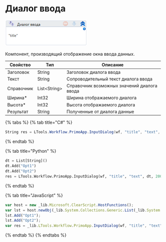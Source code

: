 # Диалог ввода

![](<../../../.gitbook/assets/image (415).png>)

Компонент, производящий отображение окна ввода данных.

| Свойство   | Тип           | Описание                                    |
| ---------- | ------------- | ------------------------------------------- |
| Заголовок  | String        | Заголовок диалога ввода                     |
| Текст      | String        | Сопроводительный текст диалога ввода        |
| Справочник | List\<String> | Справочник возможных значений диалога ввода |
| Ширина\*   | Int32         | Ширина отображаемого диалога                |
| Высота\*   | Int32         | Высота отображаемого диалога                |
| Результат  | String        | Полученные от диалога данные                |

{% tabs %}
{% tab title="C#" %}
```csharp
String res = LTools.Workflow.PrimoApp.InputDialog(wf, "title", "text", new List<string>() { "Opt1", "Opt2" }, 200, 100);
```
{% endtab %}

{% tab title="Python" %}
```python
dt = List[String]()
dt.Add("Opt1")
dt.Add("Opt2")
res = LTools.Workflow.PrimoApp.InputDialog(wf, "title", "text", dt, 200, 100);
```
{% endtab %}

{% tab title="JavaScript" %}
```javascript
var host = new _lib.Microsoft.ClearScript.HostFunctions();	
var lst = host.newObj(_lib.System.Collections.Generic.List(_lib.System.String));
lst.Add("Opt1");
lst.Add("Opt2");
var res = _lib.LTools.Workflow.PrimoApp.InputDialog(wf, "title", "text", lst, 200, 100);
```
{% endtab %}
{% endtabs %}
